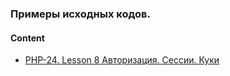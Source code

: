 ### Примеры исходных кодов. 

#### Content
* [PHP-24. Lesson 8 Авторизация. Сессии. Куки](php/flow24)
